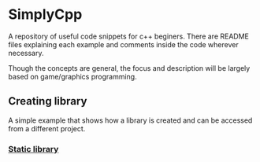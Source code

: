 # SimplyCpp
A repository of useful code snippets for c++ beginers. There are README files explaining each example and comments inside the code wherever necessary.

Though the concepts are general, the focus and description will be largely based on game/graphics programming.

## Creating library

A simple example that shows how a library is created and can be accessed from a different project. 

### [Static library](madptr/SimplyCpp/creatingLibrary/01staticLibrary/)